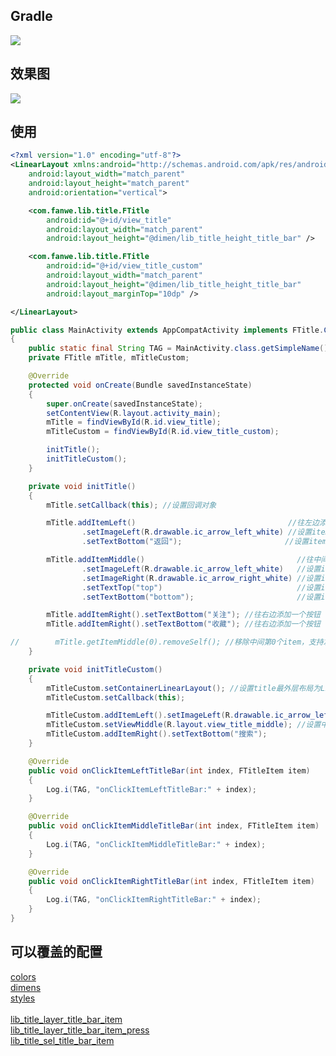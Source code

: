 ## Gradle
[![](https://jitpack.io/v/zj565061763/title.svg)](https://jitpack.io/#zj565061763/title)


## 效果图
![](http://thumbsnap.com/i/2anak4Oo.gif?0129)

## 使用

```xml
<?xml version="1.0" encoding="utf-8"?>
<LinearLayout xmlns:android="http://schemas.android.com/apk/res/android"
    android:layout_width="match_parent"
    android:layout_height="match_parent"
    android:orientation="vertical">

    <com.fanwe.lib.title.FTitle
        android:id="@+id/view_title"
        android:layout_width="match_parent"
        android:layout_height="@dimen/lib_title_height_title_bar" />

    <com.fanwe.lib.title.FTitle
        android:id="@+id/view_title_custom"
        android:layout_width="match_parent"
        android:layout_height="@dimen/lib_title_height_title_bar"
        android:layout_marginTop="10dp" />

</LinearLayout>
```

```java
public class MainActivity extends AppCompatActivity implements FTitle.Callback
{
    public static final String TAG = MainActivity.class.getSimpleName();
    private FTitle mTitle, mTitleCustom;

    @Override
    protected void onCreate(Bundle savedInstanceState)
    {
        super.onCreate(savedInstanceState);
        setContentView(R.layout.activity_main);
        mTitle = findViewById(R.id.view_title);
        mTitleCustom = findViewById(R.id.view_title_custom);

        initTitle();
        initTitleCustom();
    }

    private void initTitle()
    {
        mTitle.setCallback(this); //设置回调对象

        mTitle.addItemLeft()                                  //往左边添加一个item
                .setImageLeft(R.drawable.ic_arrow_left_white) //设置item左边的图标
                .setTextBottom("返回");                       //设置item底部的文字

        mTitle.addItemMiddle()                                  //往中间添加一个item，中间的按钮默认是不可点击的(item.setClickable(false))
                .setImageLeft(R.drawable.ic_arrow_left_white)   //设置item左边的图标
                .setImageRight(R.drawable.ic_arrow_right_white) //设置item右边的图标
                .setTextTop("top")                              //设置item顶部的文字
                .setTextBottom("bottom");                       //设置item底部的文字

        mTitle.addItemRight().setTextBottom("关注"); //往右边添加一个按钮
        mTitle.addItemRight().setTextBottom("收藏"); //往右边添加一个按钮

//        mTitle.getItemMiddle(0).removeSelf(); //移除中间第0个item，支持左边，中间，右边
    }

    private void initTitleCustom()
    {
        mTitleCustom.setContainerLinearLayout(); //设置title最外层布局为LinearLayout，默认是FrameLayout
        mTitleCustom.setCallback(this);

        mTitleCustom.addItemLeft().setImageLeft(R.drawable.ic_arrow_left_white);
        mTitleCustom.setViewMiddle(R.layout.view_title_middle); //设置中间自定义view布局，支持左边，中间，右边
        mTitleCustom.addItemRight().setTextBottom("搜索");
    }

    @Override
    public void onClickItemLeftTitleBar(int index, FTitleItem item)
    {
        Log.i(TAG, "onClickItemLeftTitleBar:" + index);
    }

    @Override
    public void onClickItemMiddleTitleBar(int index, FTitleItem item)
    {
        Log.i(TAG, "onClickItemMiddleTitleBar:" + index);
    }

    @Override
    public void onClickItemRightTitleBar(int index, FTitleItem item)
    {
        Log.i(TAG, "onClickItemRightTitleBar:" + index);
    }
}
```

## 可以覆盖的配置
[colors](https://github.com/zj565061763/title/blob/master/lib/src/main/res/values/colors.xml)
<br>
[dimens](https://github.com/zj565061763/title/blob/master/lib/src/main/res/values/dimens.xml)
<br>
[styles](https://github.com/zj565061763/title/blob/master/lib/src/main/res/values/styles.xml)
<br>
<br>
[lib_title_layer_title_bar_item](https://github.com/zj565061763/title/blob/master/lib/src/main/res/drawable/lib_title_layer_title_bar_item.xml)
<br>
[lib_title_layer_title_bar_item_press](https://github.com/zj565061763/title/blob/master/lib/src/main/res/drawable/lib_title_layer_title_bar_item_press.xml)
<br>
[lib_title_sel_title_bar_item](https://github.com/zj565061763/title/blob/master/lib/src/main/res/drawable/lib_title_sel_title_bar_item.xml)
<br>

